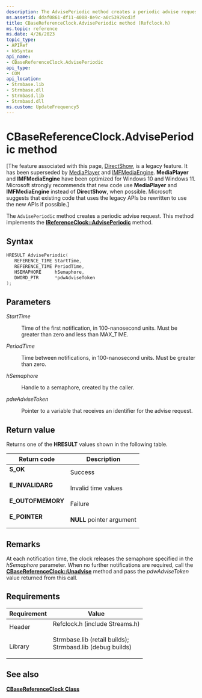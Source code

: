 ```yaml
---
description: The AdvisePeriodic method creates a periodic advise request. This method implements the IReferenceClock::AdvisePeriodic method.
ms.assetid: ddaf0861-df11-4008-8e9c-a0c53929cd3f
title: CBaseReferenceClock.AdvisePeriodic method (Refclock.h)
ms.topic: reference
ms.date: 4/26/2023
topic_type: 
- APIRef
- kbSyntax
api_name: 
- CBaseReferenceClock.AdvisePeriodic
api_type: 
- COM
api_location: 
- Strmbase.lib
- Strmbase.dll
- Strmbasd.lib
- Strmbasd.dll
ms.custom: UpdateFrequency5
---
```


# CBaseReferenceClock.AdvisePeriodic method

\[The feature associated with this page, [DirectShow](/windows/win32/directshow/directshow), is a legacy feature. It has been superseded by [MediaPlayer](/uwp/api/Windows.Media.Playback.MediaPlayer) and [IMFMediaEngine](/windows/win32/api/mfmediaengine/nn-mfmediaengine-imfmediaengine). **MediaPlayer** and **IMFMediaEngine** have been optimized for Windows 10 and Windows 11. Microsoft strongly recommends that new code use **MediaPlayer** and **IMFMediaEngine** instead of **DirectShow**, when possible. Microsoft suggests that existing code that uses the legacy APIs be rewritten to use the new APIs if possible.\]

The `AdvisePeriodic` method creates a periodic advise request. This method implements the [**IReferenceClock::AdvisePeriodic**](/windows/desktop/api/Strmif/nf-strmif-ireferenceclock-adviseperiodic) method.

## Syntax


```C++
HRESULT AdvisePeriodic(
   REFERENCE_TIME StartTime,
   REFERENCE_TIME PeriodTime,
   HSEMAPHORE     hSemaphore,
   DWORD_PTR      *pdwAdviseToken
);
```



## Parameters

<dl> <dt>

*StartTime* 
</dt> <dd>

Time of the first notification, in 100-nanosecond units. Must be greater than zero and less than MAX\_TIME.

</dd> <dt>

*PeriodTime* 
</dt> <dd>

Time between notifications, in 100-nanosecond units. Must be greater than zero.

</dd> <dt>

*hSemaphore* 
</dt> <dd>

Handle to a semaphore, created by the caller.

</dd> <dt>

*pdwAdviseToken* 
</dt> <dd>

Pointer to a variable that receives an identifier for the advise request.

</dd> </dl>

## Return value

Returns one of the **HRESULT** values shown in the following table.



| Return code                                                                                   | Description                          |
|-----------------------------------------------------------------------------------------------|--------------------------------------|
| <dl> <dt>**S\_OK**</dt> </dl>          | Success<br/>                   |
| <dl> <dt>**E\_INVALIDARG**</dt> </dl>  | Invalid time values<br/>       |
| <dl> <dt>**E\_OUTOFMEMORY**</dt> </dl> | Failure<br/>                   |
| <dl> <dt>**E\_POINTER**</dt> </dl>     | **NULL** pointer argument<br/> |



 

## Remarks

At each notification time, the clock releases the semaphore specified in the *hSemaphore* parameter. When no further notifications are required, call the [**CBaseReferenceClock::Unadvise**](cbasereferenceclock-unadvise.md) method and pass the *pdwAdviseToken* value returned from this call.

## Requirements



| Requirement | Value |
|--------------------|--------------------------------------------------------------------------------------------------------------------------------------------------------------------------------------------|
| Header<br/>  | <dl> <dt>Refclock.h (include Streams.h)</dt> </dl>                                                                                  |
| Library<br/> | <dl> <dt>Strmbase.lib (retail builds); </dt> <dt>Strmbasd.lib (debug builds)</dt> </dl> |



## See also

<dl> <dt>

[**CBaseReferenceClock Class**](cbasereferenceclock.md)
</dt> </dl>

 

 




